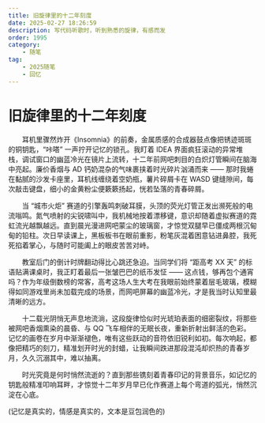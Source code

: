 ```yaml
---
title: 旧旋律里的十二年刻度
date: 2025-02-27 18:26:59
description: 写代码听歌时，听到熟悉的旋律，有感而发
order: 1995
category:
    - 随笔
tag: 
    - 2025随笔
    - 回忆
---
```

# 旧旋律里的十二年刻度​

&emsp;&emsp;耳机里骤然炸开《Insomnia》的前奏，金属质感的合成器鼓点像把锈迹斑斑的铜钥匙，“咔嗒” 一声拧开记忆的锁孔。我盯着 IDEA 界面疯狂滚动的异常堆栈，调试窗口的幽蓝冷光在镜片上流转，十二年前网吧刺目的白炽灯管瞬间在脑海中亮起。廉价香烟与 AD 钙奶混杂的气味裹挟着时光碎片汹涌而来 —— 那时我蜷在黏腻的沙发卡座里，耳机线缠绕着空奶瓶，薯片碎屑卡在 WASD 键缝隙间，每次敲击键盘，细小的金黄粉尘便簌簌扬起，恍若坠落的青春碎屑。​

&emsp;&emsp;当 “城市火炬” 赛道的引擎轰鸣刺破耳膜，头顶的荧光灯管正发出濒死般的电流嗡鸣。氮气喷射的尖锐啸叫中，我机械地按着漂移键，意识却随着虚拟赛道的霓虹流光越飘越远。直到晨光漫进网吧蒙尘的玻璃窗，才惊觉双腿早已僵成两根沉甸甸的铅柱。次日早读课上，黑板板书在眼前重影，粉笔灰混着困意钻进鼻腔，我死死掐着掌心，与随时可能阖上的眼皮苦苦对峙。​

&emsp;&emsp;教室后门的倒计时牌翻动得比心跳还急迫。当同学们将 “距高考 XX 天” 的标语贴满课桌时，我正盯着最后一张皱巴巴的纸币发怔 —— 这点钱，够再包个通宵吗？作为年级倒数榜的常客，高考这场人生大考在我眼前始终蒙着层毛玻璃，模糊得如同游戏里尚未加载完成的场景，而网吧屏幕的幽蓝冷光，才是我当时认知里最清晰的远方。​

&emsp;&emsp;十二载光阴悄无声息地流淌，这段旋律恰似时光琥珀表面的细密裂纹，将那些被网吧香烟熏染的晨昏、与 QQ 飞车相伴的无眠长夜，重新折射出鲜活的色彩。记忆的画卷在岁月中渐渐褪色，唯有这些跃动的音符依旧锐利如初。每次响起，都像把精巧的刻刀，精准划开时光的封蜡，让我瞬间跌进那段混沌却炽热的青春岁月，久久沉溺其中，难以抽离。​

&emsp;&emsp;时光究竟是何时悄然流逝的？直到那些镌刻着青春印记的背景音乐，如记忆的钥匙般精准叩响耳畔，才惊觉十二年岁月早已化作赛道上每个弯道的弧光，悄然沉淀在心底。



(记忆是真实的，情感是真实的，文本是豆包润色的)